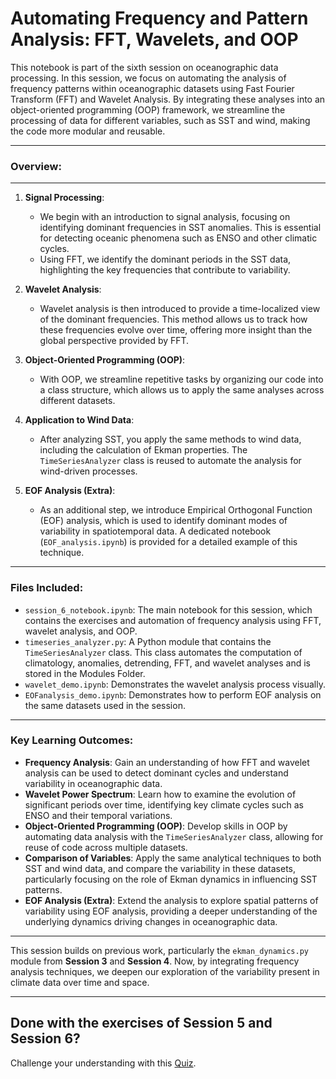# **Automating Frequency and Pattern Analysis: FFT, Wavelets, and OOP**

This notebook is part of the sixth session on oceanographic data processing. In this session, we focus on automating the analysis of frequency patterns within oceanographic datasets using Fast Fourier Transform (FFT) and Wavelet Analysis. By integrating these analyses into an object-oriented programming (OOP) framework, we streamline the processing of data for different variables, such as SST and wind, making the code more modular and reusable.

---

### **Overview**:
---
1. **Signal Processing**:
   - We begin with an introduction to signal analysis, focusing on identifying dominant frequencies in SST anomalies. This is essential for detecting oceanic phenomena such as ENSO and other climatic cycles.
   - Using FFT, we identify the dominant periods in the SST data, highlighting the key frequencies that contribute to variability.

2. **Wavelet Analysis**:
   - Wavelet analysis is then introduced to provide a time-localized view of the dominant frequencies. This method allows us to track how these frequencies evolve over time, offering more insight than the global perspective provided by FFT.

3. **Object-Oriented Programming (OOP)**:
   - With OOP, we streamline repetitive tasks by organizing our code into a class structure, which allows us to apply the same analyses across different datasets.


4. **Application to Wind Data**:
   - After analyzing SST, you apply the same methods to wind data, including the calculation of Ekman properties. The `TimeSeriesAnalyzer` class is reused to automate the analysis for wind-driven processes.

5. **EOF Analysis (Extra)**:
   - As an additional step, we introduce Empirical Orthogonal Function (EOF) analysis, which is used to identify dominant modes of variability in spatiotemporal data. A dedicated notebook (`EOF_analysis.ipynb`) is provided for a detailed example of this technique.

---

### Files Included:

- `session_6_notebook.ipynb`: The main notebook for this session, which contains the exercises and automation of frequency analysis using FFT, wavelet analysis, and OOP.
- `timeseries_analyzer.py`: A Python module that contains the `TimeSeriesAnalyzer` class. This class automates the computation of climatology, anomalies, detrending, FFT, and wavelet analyses and is stored in the Modules Folder.
- `wavelet_demo.ipynb`: Demonstrates the wavelet analysis process visually.
- `EOFanalysis_demo.ipynb`: Demonstrates how to perform EOF analysis on the same datasets used in the session.

---

### **Key Learning Outcomes**:

- **Frequency Analysis**: Gain an understanding of how FFT and wavelet analysis can be used to detect dominant cycles and understand variability in oceanographic data.
- **Wavelet Power Spectrum**: Learn how to examine the evolution of significant periods over time, identifying key climate cycles such as ENSO and their temporal variations.
- **Object-Oriented Programming (OOP)**: Develop skills in OOP by automating data analysis with the `TimeSeriesAnalyzer` class, allowing for reuse of code across multiple datasets.
- **Comparison of Variables**: Apply the same analytical techniques to both SST and wind data, and compare the variability in these datasets, particularly focusing on the role of Ekman dynamics in influencing SST patterns.
- **EOF Analysis (Extra)**: Extend the analysis to explore spatial patterns of variability using EOF analysis, providing a deeper understanding of the underlying dynamics driving changes in oceanographic data.

---

This session builds on previous work, particularly the `ekman_dynamics.py` module from **Session 3** and **Session 4**. Now, by integrating frequency analysis techniques, we deepen our exploration of the variability present in climate data over time and space.

---

## Done with the exercises of Session 5 and Session 6?

Challenge your understanding with this [Quiz](https://stemjulescoast.github.io/QuizCollection/HCUquiz_ODP3.html).


